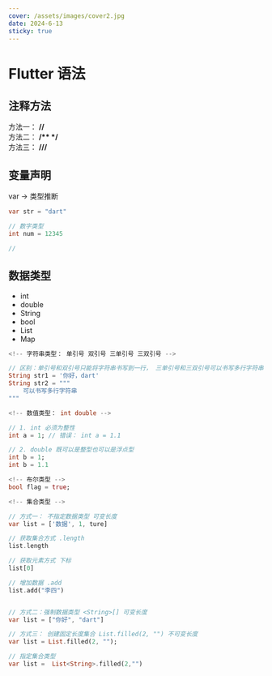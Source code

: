 ```yaml
---
cover: /assets/images/cover2.jpg
date: 2024-6-13
sticky: true
---
```


# Flutter 语法

## 注释方法

方法一： **\/\/** <br/>
方法二： **/\*\* \*/** <br/>
方法三： **\/\/\/** <br/>

## 变量声明

var  -> 类型推断

```dart
var str = "dart"

// 数字类型
int num = 12345

//

```

## **数据类型**

* int
* double
* String
* bool
* List
* Map

```dart
<!-- 字符串类型： 单引号 双引号 三单引号 三双引号 -->

// 区别：单引号和双引号只能将字符串书写到一行， 三单引号和三双引号可以书写多行字符串
String str1 = '你好，dart'
String str2 = """ 
    可以书写多行字符串
"""

<!-- 数值类型： int double -->

// 1. int 必须为整性
int a = 1; // 错误： int a = 1.1

// 2. double 既可以是整型也可以是浮点型
int b = 1;
int b = 1.1

<!-- 布尔类型 -->
bool flag = true;

<!-- 集合类型 -->

// 方式一： 不指定数据类型 可变长度
var list = ['数据', 1, ture]

// 获取集合方式 .length
list.length

// 获取元素方式 下标
list[0]

// 增加数据 .add
list.add("李四")


// 方式二：强制数据类型 <String>[] 可变长度
var list = ["你好", "dart"]

// 方式三： 创建固定长度集合 List.filled(2, "") 不可变长度
var list = List.filled(2, "");

// 指定集合类型
var list =  List<String>.filled(2,"")

```
